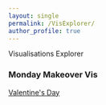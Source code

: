 ```yaml
---
layout: single
permalink: /VisExplorer/
author_profile: true
---
```


Visualisations Explorer 

### Monday Makeover Vis
[Valentine's Day](https://public.tableau.com/app/profile/neha8289/viz/valentines_day_mm/Dashboard3)


